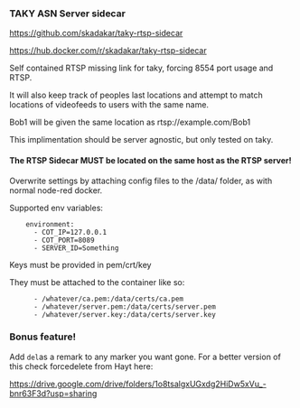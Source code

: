 ### TAKY ASN Server sidecar

https://github.com/skadakar/taky-rtsp-sidecar

https://hub.docker.com/r/skadakar/taky-rtsp-sidecar



Self contained RTSP missing link for taky, forcing 8554 port usage and RTSP.

It will also keep track of peoples last locations and attempt to match locations of videofeeds to users with the same name.

Bob1 will be given the same location as rtsp://example.com/Bob1

This implimentation should be server agnostic, but only tested on taky.
#### The RTSP Sidecar MUST be located on the same host as the RTSP server!

Overwrite settings by attaching config files to the /data/ folder, as with normal node-red docker.

Supported env variables:
```
    environment:
      - COT_IP=127.0.0.1
      - COT_PORT=8089
      - SERVER_ID=Something
```

Keys must be provided in pem/crt/key

They must be attached to the container like so: 
```
      - /whatever/ca.pem:/data/certs/ca.pem
      - /whatever/server.pem:/data/certs/server.pem
      - /whatever/server.key:/data/certs/server.key
```

### Bonus feature!

Add `del`as a remark to any marker you want gone. For a better version of this check forcedelete from Hayt here:

https://drive.google.com/drive/folders/1o8tsalgxUGxdg2HiDw5xVu_-bnr63F3d?usp=sharing

